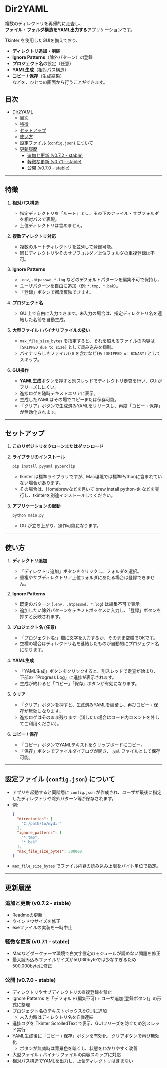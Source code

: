 # Dir2YAML

複数のディレクトリを再帰的に走査し、  
**ファイル・フォルダ構造をYAML出力する**アプリケーションです。

Tkinter を使用したGUIを備えており、  
- **ディレクトリ追加・削除**  
- **Ignore Patterns**（除外パターン）の登録  
- **プロジェクト名**の設定（任意）  
- **YAML生成**（相対パス構造）  
- **コピー / 保存**（生成結果）  
などを、ひとつの画面から行うことができます。

## 目次
- [Dir2YAML](#dir2yaml)
  - [目次](#目次)
  - [特徴](#特徴)
  - [セットアップ](#セットアップ)
  - [使い方](#使い方)
  - [設定ファイル (`config.json`) について](#設定ファイル-configjson-について)
  - [更新履歴](#更新履歴)
    - [追加と更新 (v0.7.2 - stable)](#追加と更新-v072---stable)
    - [軽微な更新 (v0.7.1 - stable)](#軽微な更新-v071---stable)
    - [公開 (v0.7.0 - stable)](#公開-v070---stable)

---

## 特徴

1. **相対パス構造**  
   - 指定ディレクトリを「ルート」とし、その下のファイル・サブフォルダを相対パスで表現。  
   - 上位ディレクトリは含めません。

2. **複数ディレクトリ対応**  
   - 複数のルートディレクトリを並列して登録可能。  
   - 同じディレクトリやそのサブフォルダ／上位フォルダの重複登録は不可。

3. **Ignore Patterns**  
   - `.env`, `.htpasswd`, `*.log` などのデフォルトパターンを編集不可で保持し、  
   - ユーザパターンを自由に追加（例: `*.tmp, *.bak`）。  
   - 「登録」ボタンで都度反映できます。

4. **プロジェクト名**  
   - GUI上で自由に入力できます。未入力の場合は、指定ディレクトリ名を連結した名前を自動生成。

5. **大型ファイル / バイナリファイルの扱い**  
   - `max_file_size_bytes` を指定すると、それを超えるファイルの内容は `[SKIPPED due to size]` として読み込みを抑制。  
   - バイナリらしきファイル(`\0` を含むなど)も `[SKIPPED or BINARY]` としてスキップ。

6. **GUI操作**  
   - **YAML生成**ボタンを押すと別スレッドでディレクトリ走査を行い、GUIがフリーズしにくい。  
   - 進捗ログを随時テキストエリアに表示。  
   - 生成したYAMLはその場でコピーまたは保存可能。  
   - 「クリア」ボタンで生成済みYAMLをリリースし、再度「コピー・保存」が無効化されます。

---

## セットアップ

1. **このリポジトリをクローンまたはダウンロード**  

2. **ライブラリのインストール**  
   ```bash
   pip install pyyaml pyperclip
   ```
   - tkinter は標準ライブラリですが、Mac環境では標準Pythonに含まれていない場合があります。
   - その場合は、Homebrewなどを用いて brew install python-tk などを実行し、tkinterを別途インストールしてください。

3. **アプリケーションの起動**  
   ```bash
   python main.py
   ```
   - GUIが立ち上がり、操作可能になります。

---

## 使い方

1. **ディレクトリ追加**  
   - 「ディレクトリ追加」ボタンをクリックし、フォルダを選択。  
   - 重複やサブディレクトリ／上位フォルダにあたる場合は登録できません。

2. **Ignore Patterns**  
   - 既定のパターン (`.env, .htpasswd, *.log`) は編集不可で表示。  
   - 追加したい除外パターンをテキストボックスに入力し、「登録」ボタンを押すと反映されます。

3. **プロジェクト名 (任意)**  
   - 「プロジェクト名:」欄に文字を入力するか、そのまま空欄でOKです。  
   - 空欄の場合はディレクトリ名を連結したものが自動的にプロジェクト名になります。

4. **YAML生成**  
   - 「YAML生成」ボタンをクリックすると、別スレッドで走査が始まり、下部の「Progress Log」に進捗が表示されます。  
   - 生成が終わると「コピー」「保存」ボタンが有効になります。

5. **クリア**  
   - 「クリア」ボタンを押すと、生成済みYAMLを破棄し、再びコピー・保存が無効になります。  
   - 進捗ログはそのまま残ります（消したい場合はコード内コメントを外してご利用ください）。

6. **コピー / 保存**  
   - 「コピー」ボタンでYAMLテキストをクリップボードにコピー。  
   - 「保存」ボタンでファイルダイアログが開き、`.yml` ファイルとして保存可能。

---

## 設定ファイル (`config.json`) について

- アプリを起動すると同階層に `config.json` が作成され、ユーザが最後に指定したディレクトリや除外パターン等が保存されます。
- 例:
  ```json
  {
    "directories": [
      "C:/path/to/mydir"
    ],
    "ignore_patterns": [
      "*.tmp",
      "*.bak"
    ],
    "max_file_size_bytes": 500000
  }
  ```
- `max_file_size_bytes` でファイル内容の読み込み上限をバイト単位で指定。

---

## 更新履歴
### 追加と更新 (v0.7.2 - stable)
- Readmeの更新
- ウインドウサイズを修正
- exeファイルの実装を一時中止

### 軽微な更新 (v0.7.1 - stable)
- Macなどダークテーマ環境で白文字設定のモジュールが読めない問題を修正
- 最大読み込みファイルサイズが50,000byteでは少なすぎるため500,000byteに修正

### 公開 (v0.7.0 - stable)
- ディレクトリやサブディレクトリの重複登録を禁止
- Ignore Patterns を「デフォルト(編集不可) + ユーザ追加(登録ボタン)」の形式に整理
- プロジェクト名のテキストボックスをGUIに追加  
  - 未入力時はディレクトリ名を自動連結
- 進捗ログを Tkinter ScrolledText で表示、GUIフリーズを防ぐため別スレッド実行
- YAML生成後に「コピー / 保存」ボタンを有効化、クリアボタンで再び無効化  
  - ボタンが無効時は背景色を暗くし、状態をわかりやすく改善
- 大型ファイル / バイナリファイルの内容スキップに対応  
- 相対パス構造でYAMLを出力し、上位ディレクトリは含まない